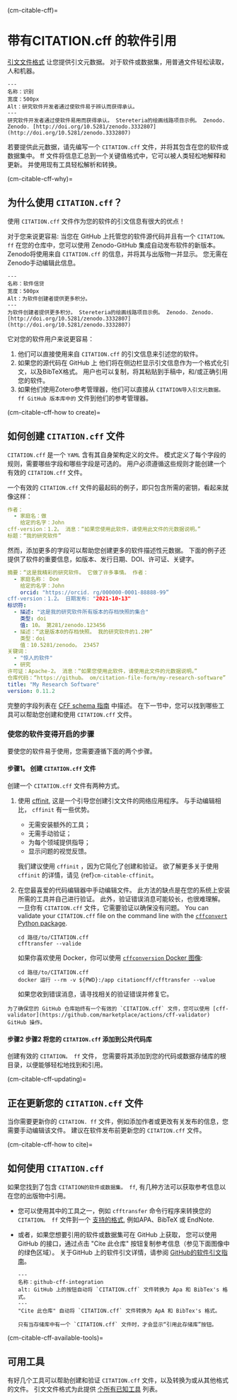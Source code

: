 (cm-citable-cff)=
# 带有CITATION.cff 的软件引用

[引文文件格式](https://citation-file-format.github.io) 让您提供引文元数据。 对于软件或数据集，用普通文件轻松读取，人和机器。

```{figure} ../../figures/recognition.*
---
名称：识别
宽度：500px
Alt：研究软件开发者通过使软件易于辨认而获得承认。
---
研究软件开发者通过使软件易用而获得承认。 Stereteria的绘画线路项目示例。 Zenodo. Zenodo. [http://doi.org/10.5281/zenodo.3332807](http://doi.org/10.5281/zenodo.3332807)
```

若要提供此元数据，请先编写一个 `CITATION.cff` 文件，并将其包含在您的软件或数据集中。 ff</code> 文件将信息汇总到一个关键值格式中，它可以被人类轻松地解释和更新。 并使用现有工具轻松解析和转换。

(cm-citable-cff-why)=
## 为什么使用 `CITATION.cff`？

使用 `CITATION.cff` 文件作为您的软件的引文信息有很大的优点！

对于您来说更容易: 当您在 GitHub 上托管您的软件源代码并且有一个 `CITATION。 ff` 在您的仓库中，您可以使用 Zenodo-GitHub 集成自动发布软件的新版本。 Zenodo将使用来自 `CITATION.cff` 的信息，并将其与出版物一并显示。 您无需在Zenodo手动编辑此信息。

```{figure} ../../figures/software-credit.*
---
名称：软件信贷
宽度：500px
Alt：为软件创建者提供更多积分。
---
为软件创建者提供更多积分。 Stereteria的绘画线路项目示例。 Zenodo. Zenodo. [http://doi.org/10.5281/zenodo.3332807](http://doi.org/10.5281/zenodo.3332807)
```

它对您的软件用户来说更容易：
1. 他们可以直接使用来自 `CITATION.cff` 的引文信息来引述您的软件。
2. 如果您的源代码在 GitHub 上 他们将在侧边栏显示引文信息作为一个格式化引文，以及BibTeX格式。 用户也可以复制，将其粘贴到手稿中，和/或正确引用您的软件。
3. 如果他们使用Zotero参考管理器，他们可以直接从 `CITATION导入引文元数据。 ff GitHub 版本库中的` 文件到他们的参考管理器。

(cm-citable-cff-how to create)=
## 如何创建 `CITATION.cff` 文件

`CITATION.cff` 是一个 `YAML` 含有其自身架构定义的文件。 模式定义了每个字段的规则，需要哪些字段和哪些字段是可选的。 用户必须遵循这些规则才能创建一个有效的 `CITATION.cff` 文件。

一个有效的 `CITATION.cff` 文件的最起码的例子，即只包含所需的密钥，看起来就像这样：

```yaml
作者：
  - 家庭名：做
    给定的名字：John
cff-version：1.2。 消息：“如果您使用此软件，请使用此文件的元数据说明。”
标题：“我的研究软件”
```

然而，添加更多的字段可以帮助您创建更多的软件描述性元数据。 下面的例子还提供了软件的重要信息，如版本、发行日期、DOI、许可证、关键字。

```yaml
摘要：“这是我精彩的研究软件。 它做了许多事情。 作者：
  - 家庭名称： Doe
    给定的名字：John
    orcid: "https://orcid. rg/000000-0001-88888-99”
cff-version：1.2。 日期发布: "2021-10-13"
标识符:
  - 描述: "这是我的研究软件所有版本的存档快照的集合"
    类型: doi
    值: 10。 第281/zenodo.123456
  - 描述：“这是版本0的存档快照。 我的研究软件的1.2种”
    类型：doi
    值：10.5281/zenodo。 23457
关键词：
  - "惊人的软件"
  - 研究
许可证：Apache-2。 消息：“如果您使用此软件，请使用此文件的元数据说明。”
仓库代码：“https://github。 om/citation-file-form/my-research-software”
title: "My Research Software"
version: 0.11.2
```

完整的字段列表在 [CFF schema 指南](https://github.com/citation-file-format/citation-file-format/blob/main/schema-guide.md) 中描述。 在下一节中，您可以找到哪些工具可以帮助您创建和使用 `CITATION.cff` 文件。

### 使您的软件变得开启的步骤

要使您的软件易于使用，您需要遵循下面的两个步骤。

#### 步骤1。 创建 `CITATION.cff` 文件

创建一个 `CITATION.cff` 文件有两种方式。

1. 使用 [cffinit](https://citation-file-format.github.io/cff-initializer-javascript/), 这是一个引导您创建引文文件的网络应用程序。 与手动编辑相比， `cffinit` 有一些优势。

    - 无需安装额外的工具；
    - 无需手动验证；
    - 为每个领域提供指导；
    - 显示问题的视觉反馈。

    我们建议使用 `cffinit` ，因为它简化了创建和验证。 欲了解更多关于使用 `cffinit` 的详情，请见 {ref}`cm-citable-cffinit`。

2. 在您最喜爱的代码编辑器中手动编辑文件。 此方法的缺点是在您的系统上安装所需的工具并自己进行验证。 此外，验证错误消息可能较长，也很难理解。 一旦你有 `CITATION.cff` 文件，它需要验证以确保没有问题。 You can validate your `CITATION.cff` file on the command line with the [`cffconvert` Python package](https://pypi.org/project/cffconvert/).

    ```shell
    cd 路径/to/CITATION.cff
    cfftransfer --valide
    ```

    如果你喜欢使用 Docker，你可以使用 [`cffconversion` Docker 图像](https://hub.docker.com/r/citationcff/cffconvert):

    ```shell
    cd 路径/to/CITATION.cff
    docker 运行 --rm -v ${PWD}:/app citationcff/cfftransfer --value
    ```

    如果您收到错误消息，请寻找相关的验证错误并修复它。

```{note}
为了确保您的 GitHub 仓库始终有一个有效的 `CITATION.cff` 文件，您可以使用 [cff-validator](https://github.com/marketplace/actions/cff-validator) GitHub 操作。
```

#### 步骤2 步骤2 将您的 `CITATION.cff` 添加到公共代码库

创建有效的 `CITATION。 ff` 文件， 您需要将其添加到您的代码或数据存储库的根目录，以便能够轻松地找到和引用。

(cm-citable-cff-updating)=
## 正在更新您的 `CITATION.cff` 文件

当你需要更新你的 `CITATION. ff` 文件，例如添加作者或更改有关发布的信息，您需要手动编辑该文件。 建议在软件发布前更新您的 `CITATION.cff` 文件。

(cm-citable-cff-how to cite)=
## 如何使用 `CITATION.cff`

如果您找到了包含 `CITATION的软件或数据集。 ff`, 有几种方法可以获取参考信息以在您的出版物中引用。

- 您可以使用其中的工具之一，例如 `cfftransfer` 命令行程序来转换您的 `CITATION。 ff` 文件到一个 [支持的格式](https://github.com/citation-file-format/cff-converter-python#supported-output-formats), 例如APA、BibTeX 或 EndNote.

- 或者，如果您想要引用的软件或数据集可在 GitHub 上获取， 您可以使用 GitHub 的接口，通过点击 "Cite 此仓库" 按钮复制参考信息（参见下面图像中的绿色区域）。 关于GitHub 上的软件引文详情，请参阅 [GitHub的软件引文指南](https://docs.github.com/en/repositories/managing-your-repositorys-settings-and-features/customizing-your-repository/about-citation-files)。

  ```{figure} ../../figures/github-cff-integration.*
  ---
  名称：github-cff-integration
  alt: GitHub 上的按钮自动将 `CITATION.cff` 文件转换为 Apa 和 BibTex's 格式。
  ---
  "Cite 此仓库" 自动将 `CITATION.cff` 文件转换为 ApA 和 BibTex's 格式。
  ```

  ```{note}
  只有当存储库中有一个 `CITATION.cff` 文件时，才会显示“引用此存储库”按钮。
  ```

(cm-citable-cff-available-tools)=
## 可用工具

有好几个工具可以帮助创建和验证 `CITATION.cff` 文件，以及转换为或从其他格式的文件。 引文文件格式为此提供 [个所有已知工具](https://github.com/citation-file-format/citation-file-format#tools-to-work-with-citationcff-files-wrench) 列表。
